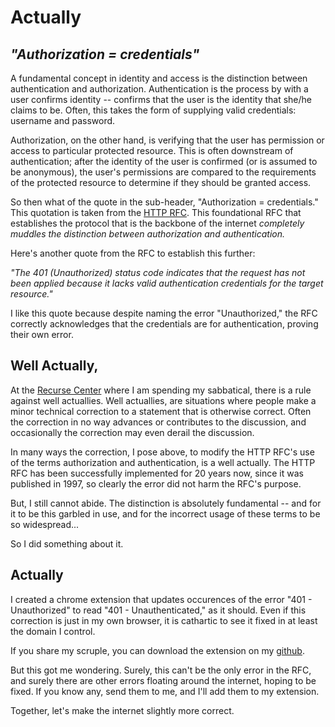 # Actually

## *"Authorization = credentials"*

A fundamental concept in identity and access is the distinction between authentication and authorization.  Authentication is the process by with a user confirms identity -- confirms that the user is the identity that she/he claims to be. Often, this takes the form of supplying valid credentials: username and password.  

Authorization, on the other hand, is verifying that the user has permission or access to particular protected resource.  This is often downstream of authentication; after the identity of the user is confirmed (or is assumed to be anonymous), the user's permissions are compared to the requirements of the protected resource to determine if they should be granted access.  

So then what of the quote in the sub-header, "Authorization = credentials."  This quotation is taken from the [HTTP RFC](https://tools.ietf.org/html/rfc7235#section-4.2).  This foundational RFC that establishes the protocol that is the backbone of the internet *completely muddles the distinction between authorization and authentication.*  

Here's another quote from the RFC to establish this further:  

*"The 401 (Unauthorized) status code indicates that the request has not
   been applied because it lacks valid authentication credentials for
   the target resource."*
   
I like this quote because despite naming the error "Unauthorized," the RFC correctly acknowledges that the credentials are for authentication, proving their own error.  

## Well Actually,

At the [Recurse Center](https://www.recurse.com/) where I am spending my sabbatical, there is a rule against well actuallies.  Well actuallies, are situations where people make a minor technical correction to a statement that is otherwise correct.  Often the correction in no way advances or contributes to the discussion, and occasionally the correction may even derail the discussion.  

In many ways the correction, I pose above, to modify the HTTP RFC's use of the terms authorization and authentication, is a well actually.  The HTTP RFC has been successfully implemented for 20 years now, since it was published in 1997, so clearly the error did not harm the RFC's purpose.  

But, I still cannot abide.  The distinction is absolutely fundamental --  and for it to be this garbled in use, and for the incorrect usage of these terms to be so widespread...

So I did something about it.  

## Actually

I created a chrome extension that updates occurences of the error "401 - Unauthorized" to read "401 - Unauthenticated," as it should.  Even if this correction is just in my own browser, it is cathartic to see it fixed in at least the domain I control. 

If you share my scruple, you can download the extension on my [github](https://github.com/nikhithn/Actually).  

But this got me wondering.  Surely, this can't be the only error in the RFC, and surely there are other errors floating around the internet, hoping to be fixed.  If you know any, send them to me, and I'll add them to my extension.  

Together, let's make the internet slightly more correct.  
